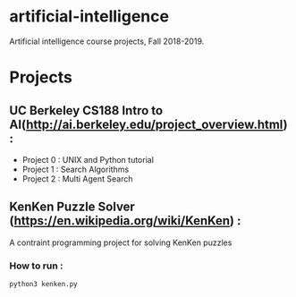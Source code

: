 # artificial-intelligence
Artificial intelligence course projects, Fall 2018-2019.

# Projects

## UC Berkeley CS188 Intro to AI(http://ai.berkeley.edu/project_overview.html) :

<ul>
      <li>
            Project 0 : UNIX and Python tutorial
      </li>
      <li>
            Project 1 : Search Algorithms
      </li>
      <li>
            Project 2 : Multi Agent Search
      </li>
</ul>

## KenKen Puzzle Solver (https://en.wikipedia.org/wiki/KenKen) :
A contraint programming project for solving KenKen puzzles
  
### How to run :

```
python3 kenken.py
```
